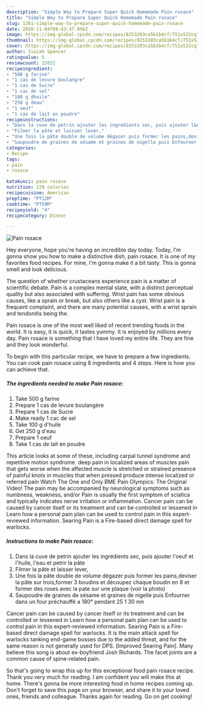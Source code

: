 ```yaml
---
description: "Simple Way to Prepare Super Quick Homemade Pain rosace"
title: "Simple Way to Prepare Super Quick Homemade Pain rosace"
slug: 1261-simple-way-to-prepare-super-quick-homemade-pain-rosace
date: 2020-11-04T09:43:47.096Z
image: https://img-global.cpcdn.com/recipes/8253203ca5b1b4cf/751x532cq70/pain-rosace-photo-principale-de-la-recette.jpg
thumbnail: https://img-global.cpcdn.com/recipes/8253203ca5b1b4cf/751x532cq70/pain-rosace-photo-principale-de-la-recette.jpg
cover: https://img-global.cpcdn.com/recipes/8253203ca5b1b4cf/751x532cq70/pain-rosace-photo-principale-de-la-recette.jpg
author: Isaiah Spencer
ratingvalue: 5
reviewcount: 22031
recipeingredient:
- "500 g farine"
- "1 cas de levure boulangre"
- "1 cas de Sucre"
- "1 cac de sel"
- "100 g dhuile"
- "250 g deau"
- "1 oeuf"
- "1 cas de lait en poudre"
recipeinstructions:
- "Dans la cuve de petrin ajouter les ingrédients sec, puis ajouter l&#39;oeuf et l&#39;huile, l&#39;eau et petrir la pâte"
- "Filmer la pâte et laisser lever,"
- "Une fois la pâte double de volume dégazer puis former les pains,deviser la pâte sur trois,former 3 boudins et découpez chaque boudin en 8 et former des roses avec la pate sur une plaque (voir la photo)"
- "Saupoudre de graines de sésame et graines de nigelle puis Enfourner dans un four préchauffé a 180° pendant 25 1 30 mn"
categories:
- Recipe
tags:
- pain
- rosace

katakunci: pain rosace 
nutrition: 229 calories
recipecuisine: American
preptime: "PT12M"
cooktime: "PT59M"
recipeyield: "4"
recipecategory: Dinner

---
```



![Pain rosace](https://img-global.cpcdn.com/recipes/8253203ca5b1b4cf/751x532cq70/pain-rosace-photo-principale-de-la-recette.jpg)

Hey everyone, hope you're having an incredible day today. Today, I'm gonna show you how to make a distinctive dish, pain rosace. It is one of my favorites food recipes. For mine, I'm gonna make it a bit tasty. This is gonna smell and look delicious.

The question of whether crustaceans experience pain is a matter of scientific debate. Pain is a complex mental state, with a distinct perceptual quality but also associated with suffering. Wrist pain has some obvious causes, like a sprain or break, but also others like a cyst. Wrist pain is a frequent complaint, and there are many potential causes, with a wrist sprain and tendonitis being the.

Pain rosace is one of the most well liked of recent trending foods in the world. It is easy, it is quick, it tastes yummy. It is enjoyed by millions every day. Pain rosace is something that I have loved my entire life. They are fine and they look wonderful.


To begin with this particular recipe, we have to prepare a few ingredients. You can cook pain rosace using 8 ingredients and 4 steps. Here is how you can achieve that.

<!--inarticleads1-->

##### The ingredients needed to make Pain rosace:

1. Take 500 g farine
1. Prepare 1 cas de levure boulangère
1. Prepare 1 cas de Sucre
1. Make ready 1 cac de sel
1. Take 100 g d&#39;huile
1. Get 250 g d&#39;eau
1. Prepare 1 oeuf
1. Take 1 cas de lait en poudre


This article looks at some of these, including carpal tunnel syndrome and repetitive motion syndrome. deep pain in localized areas of muscles pain that gets worse when the affected muscle is stretched or strained presence of painful knots in muscles that when pressed produce intense localized or referred pain Watch The One and Only BME Pain Olympics: The Original Video! The pain may be accompanied by neurological symptoms such as numbness, weakness, and/or Pain is usually the first symptom of sciatica and typically indicates nerve irritation or inflammation. Cancer pain can be caused by cancer itself or its treatment and can be controlled or lessened in Learn how a personal pain plan can be used to control pain in this expert-reviewed information. Searing Pain is a Fire-based direct damage spell for warlocks. 

<!--inarticleads2-->

##### Instructions to make Pain rosace:

1. Dans la cuve de petrin ajouter les ingrédients sec, puis ajouter l&#39;oeuf et l&#39;huile, l&#39;eau et petrir la pâte
1. Filmer la pâte et laisser lever,
1. Une fois la pâte double de volume dégazer puis former les pains,deviser la pâte sur trois,former 3 boudins et découpez chaque boudin en 8 et former des roses avec la pate sur une plaque (voir la photo)
1. Saupoudre de graines de sésame et graines de nigelle puis Enfourner dans un four préchauffé a 180° pendant 25 1 30 mn


Cancer pain can be caused by cancer itself or its treatment and can be controlled or lessened in Learn how a personal pain plan can be used to control pain in this expert-reviewed information. Searing Pain is a Fire-based direct damage spell for warlocks. It is the main attack spell for warlocks tanking end-game bosses due to the added threat, and for the same reason is not generally used for DPS. [Improved Searing Pain]. Many believe this song is about ex-boyfriend Josh Richards. The facet joints are a common cause of spine-related pain. 

So that's going to wrap this up for this exceptional food pain rosace recipe. Thank you very much for reading. I am confident you will make this at home. There's gonna be more interesting food in home recipes coming up. Don't forget to save this page on your browser, and share it to your loved ones, friends and colleague. Thanks again for reading. Go on get cooking!
